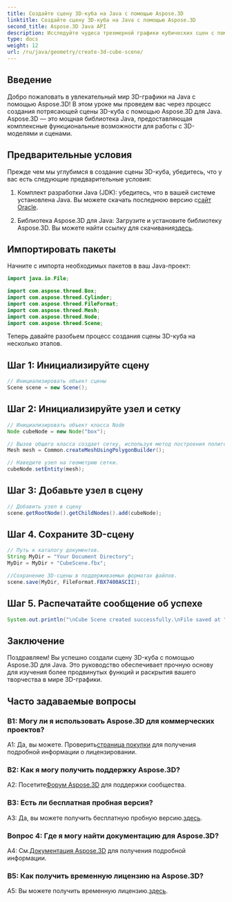 ```yaml
---
title: Создайте сцену 3D-куба на Java с помощью Aspose.3D
linktitle: Создайте сцену 3D-куба на Java с помощью Aspose.3D
second_title: Aspose.3D Java API
description: Исследуйте чудеса трехмерной графики кубических сцен с помощью Aspose.3D для Java. Создавайте потрясающие сцены без особых усилий.
type: docs
weight: 12
url: /ru/java/geometry/create-3d-cube-scene/
---
```

## Введение

Добро пожаловать в увлекательный мир 3D-графики на Java с помощью Aspose.3D! В этом уроке мы проведем вас через процесс создания потрясающей сцены 3D-куба с помощью Aspose.3D для Java. Aspose.3D — это мощная библиотека Java, предоставляющая комплексные функциональные возможности для работы с 3D-моделями и сценами.

## Предварительные условия

Прежде чем мы углубимся в создание сцены 3D-куба, убедитесь, что у вас есть следующие предварительные условия:

1.  Комплект разработки Java (JDK): убедитесь, что в вашей системе установлена Java. Вы можете скачать последнюю версию с[сайт Oracle](https://www.oracle.com/java/).

2.  Библиотека Aspose.3D для Java: Загрузите и установите библиотеку Aspose.3D. Вы можете найти ссылку для скачивания[здесь](https://releases.aspose.com/3d/java/).

## Импортировать пакеты

Начните с импорта необходимых пакетов в ваш Java-проект:

```java
import java.io.File;

import com.aspose.threed.Box;
import com.aspose.threed.Cylinder;
import com.aspose.threed.FileFormat;
import com.aspose.threed.Mesh;
import com.aspose.threed.Node;
import com.aspose.threed.Scene;
```

Теперь давайте разобьем процесс создания сцены 3D-куба на несколько этапов.

## Шаг 1: Инициализируйте сцену

```java
// Инициализировать объект сцены
Scene scene = new Scene();
```

## Шаг 2: Инициализируйте узел и сетку

```java
// Инициализировать объект класса Node
Node cubeNode = new Node("box");

// Вызов общего класса создает сетку, используя метод построения полигонов, чтобы установить экземпляр сетки.
Mesh mesh = Common.createMeshUsingPolygonBuilder();

// Наведите узел на геометрию сетки.
cubeNode.setEntity(mesh);
```

## Шаг 3: Добавьте узел в сцену

```java
// Добавить узел в сцену
scene.getRootNode().getChildNodes().add(cubeNode);
```

## Шаг 4. Сохраните 3D-сцену

```java
// Путь к каталогу документов.
String MyDir = "Your Document Directory";
MyDir = MyDir + "CubeScene.fbx";

//Сохранение 3D-сцены в поддерживаемых форматах файлов.
scene.save(MyDir, FileFormat.FBX7400ASCII);
```

## Шаг 5. Распечатайте сообщение об успехе

```java
System.out.println("\nCube Scene created successfully.\nFile saved at " + MyDir);
```

## Заключение

Поздравляем! Вы успешно создали сцену 3D-куба с помощью Aspose.3D для Java. Это руководство обеспечивает прочную основу для изучения более продвинутых функций и раскрытия вашего творчества в мире 3D-графики.

## Часто задаваемые вопросы

### В1: Могу ли я использовать Aspose.3D для коммерческих проектов?

 А1: Да, вы можете. Проверить[страница покупки](https://purchase.aspose.com/buy) для получения подробной информации о лицензировании.

### В2: Как я могу получить поддержку Aspose.3D?

 A2: Посетите[Форум Aspose.3D](https://forum.aspose.com/c/3d/18) для поддержки сообщества.

### В3: Есть ли бесплатная пробная версия?

 A3: Да, вы можете получить бесплатную пробную версию.[здесь](https://releases.aspose.com/).

### Вопрос 4: Где я могу найти документацию для Aspose.3D?

 А4: См.[Документация Aspose.3D](https://reference.aspose.com/3d/java/) для получения подробной информации.

### В5: Как получить временную лицензию на Aspose.3D?

 A5: Вы можете получить временную лицензию.[здесь](https://purchase.aspose.com/temporary-license/).